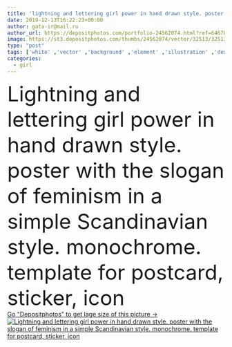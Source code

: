 ```yaml
---
title: 'lightning and lettering girl power in hand drawn style. poster with the slogan of feminism'
date: 2019-12-13T16:22:23+00:00
author: gata-ir@mail.ru
author_url: https://depositphotos.com/portfolio-24562074.html?ref=64678756
image: https://st3.depositphotos.com/thumbs/24562074/vector/32513/325134170/api_thumb_450.jpg?forcejpeg=true
type: "post"
tags: ['white' ,'vector' ,'background' ,'element' ,'illustration' ,'design' ,'bag' ,'sign' ,'label' ,'girl' ,'female' ,'women' ,'power' ,'line' ,'card' ,'banner' ,'hand' ,'ink' ,'symbol' ,'icon' ,'woman' ,'shirt' ,'cover' ,'print' ,'motivation' ,'T shirt' ,'flyer' ,'drawn' ,'poster' ,'tattoo' ,'lightning' ,'inscription' ,'doodle' ,'quote' ,'gender' ,'sticker' ,'rights' ,'feminism' ,'slogan' ,'feminist' ,'grl' ,'lettering' ,'activist' ,'phrase' ,'pwr' ]
categories: 
  - girl
---
```

<div aling="center">
            <font size="60"> Lightning and lettering girl power in hand drawn style. poster with the slogan of feminism in a simple Scandinavian style. monochrome. template for postcard, sticker, icon</font>   
</div>
<div>
    <a href='https://st3.depositphotos.com/thumbs/24562074/vector/32513/325134170/api_thumb_450.jpg?forcejpeg=true?ref=64678756' target=_blank > Go "Depositphotos" to get lage size of this picture ->
        <img href='https://st3.depositphotos.com/thumbs/24562074/vector/32513/325134170/api_thumb_450.jpg?forcejpeg=true?ref=64678756' src='https://st3.depositphotos.com/24562074/32513/v/950/depositphotos_325134170-stock-illustration-lightning-and-lettering-girl-power.jpg?forcejpeg=true' alt='Lightning and lettering girl power in hand drawn style. poster with the slogan of feminism in a simple Scandinavian style. monochrome. template for postcard, sticker, icon' >
    </a>
</div>
